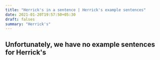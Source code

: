 ```yaml
---
title: "Herrick's in a sentence | Herrick's example sentences"
date: 2021-01-20T19:57:50+05:30
draft: falses
summary: "Herrick's"
---
```

## Unfortunately, we have no example sentences for Herrick's                 
